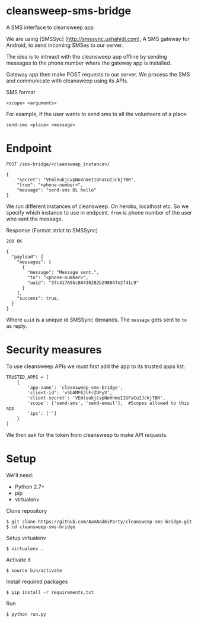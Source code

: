 # cleansweep-sms-bridge
A SMS interface to cleansweep app

We are using [SMSSyc] (http://smssync.ushahidi.com), A SMS gateway for Android, to send incoming SMSes to our server.

The idea is to intreact with the cleansweep app offline by sending messages to the phone number where the gateway app is installed.

Gateway app then make POST requests to our server. We process the SMS and communicate with cleansweep using its APIs.

SMS format

`<scope> <arguments>`

For example, if the user wants to send sms to all the volunteers of a place:

`send-sms <place> <message>`

# Endpoint

```
POST /sms-bridge/<cleansweep_instance>/

{
    "secret": "VEmleukjCvpNoVnmeIIGFaCuIJckjTBR",
    "from": "<phone-number>",
    "message": "send-sms DL hello"
}
```

We run different instances of cleansweep. On heroku, localhost etc. So we specify which instance to use in endpoint.
`from` is phone number of the user who sent the message.


Response (Format strict to SMSSync)
```
200 OK

{
  "payload": {
    "messages": [
      {
        "message": "Message sent.", 
        "to": "<phone-number>", 
        "uuid": "37c41769bc86436282b298047e2f41c9"
      }
    ], 
    "success": true, 
  }
}
```

Where `uuid` is a unique id SMSSync demands. The `message` gets sent to `to` as reply.

# Security measures
To use cleansweep APIs we must first add the app to its trusted apps list.

```
TRUSTED_APPS = [
    {
        'app-name': 'cleansweep-sms-bridge',
        'client-id': 'xSbAMFEJlFrZUFyV',
        'client-secret': 'VEmleukjCvpNoVnmeIIGFaCuIJckjTBR',
        'scope': ['send-sms', 'send-email'],  #Scopes allowed to this app
        'ips': ['']
    }
]
```

We then ask for the token from cleansweep to make API requests.

# Setup
We'll need:

- Python 2.7+
- pip
- virtualenv

Clone repository 
```
$ git clone https://github.com/AamAadmiParty/cleansweep-sms-bridge.git
$ cd cleansweep-sms-bridge
```

Setup virtualenv
```
$ virtualenv . 
```

Activate it
```
$ source bin/activate
```

Install required packages
```
$ pip install -r requirements.txt
```

Run
```
$ python run.py 
```
